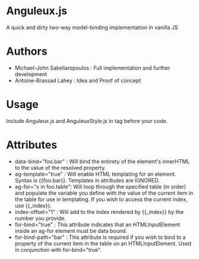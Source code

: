 # Anguleux.js

A quick and dirty two-way model-binding implementation in vanilla JS

# Authors

 - Michael-John Sakellaropoulos : Full implementation and further development
 - Antoine-Brassad Lahey : Idea and Proof of concept

# Usage

Include Anguleux.js and AnguleuxStyle.js in <head> tag before your code.
  
# Attributes

 - data-bind="foo.bar"    : Will bind the entirety of the element's innerHTML to the value of the resolved property.
 - ag-template="true"     : Will enable HTML templating for an element. Syntax is {{foo.bar}}. Templates in attributes are IGNORED.
 - ag-for="x in foo.table": Will loop through the specified table (in order) and populate the variable you define with the value of the current item in the table for use in templating. If you wish to access the current index, use {{_index}}.
 - index-offset="1"       : Will add to the index rendered by {{_index}} by the number you provide.
 - for-bind="true"        : This attribute indicates that an HTMLInputElement inside an ag-for element must be data bound.
 - for-bind-path="bar"    : This attribute is required if you wish to bind to a property of the current item in the table on an HTMLInputElement. Used in conjunction with for-bind="true".
